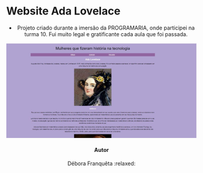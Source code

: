<p align="center"><h1>Website Ada Lovelace</h1>

- <p align="center">Projeto criado durante a imersão da PROGRAMARIA, onde participei na turma 10. Fui muito legal e gratificante cada aula que foi passada.</p>

<p align="center">
  <img src="img/adalovalece.JPG" alt="Website"/>

  <h4 align="center">Autor</h4>
  <p align="center">Débora Franquêta :relaxed: </p>
  


